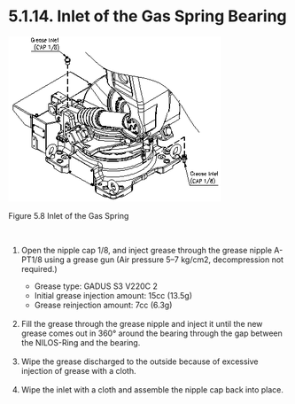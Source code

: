 ﻿# 5.1.14. Inlet of the Gas Spring Bearing

![](../../_assets/그림_5.8_gas-spring_그리스_주입_배출구.png  )

Figure 5.8 Inlet of the Gas Spring

<br>
<ol style="list-style-type:decimal" start="1">
		<li>
            Open the nipple cap 1/8, and inject grease through the grease nipple A-PT1/8 using a grease gun (Air pressure 5–7 kg/cm2, decompression not required.)<p>

-	Grease type: GADUS S3 V220C 2
-	Initial grease injection amount: 15cc (13.5g)
-	Grease reinjection amount: 7cc (6.3g)
        </li><br>			
<li>
           Fill the grease through the grease nipple and inject it until the new grease comes out in 360° around the bearing through the gap between the NILOS-Ring and the bearing. 
        </li><br>	  
        <li>
        	Wipe the grease discharged to the outside because of excessive injection of grease with a cloth. 
        </li><br>	
        <li>
            Wipe the inlet with a cloth and assemble the nipple cap back into place.
        </li><br>
</ol>
    
